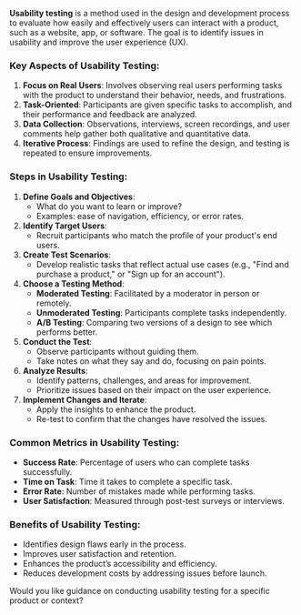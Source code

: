 **Usability testing** is a method used in the design and development process to evaluate how easily and effectively users can interact with a product, such as a website, app, or software. The goal is to identify issues in usability and improve the user experience (UX).

### **Key Aspects of Usability Testing:**

1. **Focus on Real Users**: Involves observing real users performing tasks with the product to understand their behavior, needs, and frustrations.
2. **Task-Oriented**: Participants are given specific tasks to accomplish, and their performance and feedback are analyzed.
3. **Data Collection**: Observations, interviews, screen recordings, and user comments help gather both qualitative and quantitative data.
4. **Iterative Process**: Findings are used to refine the design, and testing is repeated to ensure improvements.

### **Steps in Usability Testing:**

1. **Define Goals and Objectives**:
    - What do you want to learn or improve?
    - Examples: ease of navigation, efficiency, or error rates.
2. **Identify Target Users**:
    - Recruit participants who match the profile of your product's end users.
3. **Create Test Scenarios**:
    - Develop realistic tasks that reflect actual use cases (e.g., "Find and purchase a product," or "Sign up for an account").
4. **Choose a Testing Method**:
    - **Moderated Testing**: Facilitated by a moderator in person or remotely.
    - **Unmoderated Testing**: Participants complete tasks independently.
    - **A/B Testing**: Comparing two versions of a design to see which performs better.
5. **Conduct the Test**:
    - Observe participants without guiding them.
    - Take notes on what they say and do, focusing on pain points.
6. **Analyze Results**:
    - Identify patterns, challenges, and areas for improvement.
    - Prioritize issues based on their impact on the user experience.
7. **Implement Changes and Iterate**:
    - Apply the insights to enhance the product.
    - Re-test to confirm that the changes have resolved the issues.

### **Common Metrics in Usability Testing:**

- **Success Rate**: Percentage of users who can complete tasks successfully.
- **Time on Task**: Time it takes to complete a specific task.
- **Error Rate**: Number of mistakes made while performing tasks.
- **User Satisfaction**: Measured through post-test surveys or interviews.

### **Benefits of Usability Testing:**

- Identifies design flaws early in the process.
- Improves user satisfaction and retention.
- Enhances the product’s accessibility and efficiency.
- Reduces development costs by addressing issues before launch.

Would you like guidance on conducting usability testing for a specific product or context?